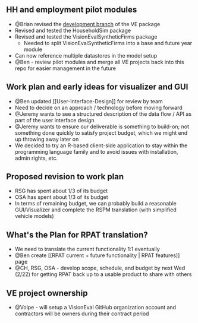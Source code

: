 ## HH and employment pilot modules
  - @Brian revised the [development branch](https://github.com/gregorbj/VisionEval/tree/Development) of the VE package
  - Revised and tested the HouseholdSim package
  - Revised and tested the VisionEvalSyntheticFirms package
    - Needed to split VisionEvalSyntheticFirms into a base and future year module
  - Can now reference multiple datastores in the model setup
  - @Ben - review pilot modules and merge all VE projects back into this repo for easier management in the future

## Work plan and early ideas for visualizer and GUI
  - @Ben updated [[User-Interface-Design]] for review by team
  - Need to decide on an approach / technology before moving forward
  - @Jeremy wants to see a structured description of the data flow / API as part of the user interface design
  - @Jeremy wants to ensure our deliverable is something to build-on; not something done quickly to satisfy project budget, which we might end up throwing away later on
  - We decided to try an R-based client-side application to stay within the programming language family and to avoid issues with installation, admin rights, etc.

## Proposed revision to work plan
  - RSG has spent about 1/3 of its budget
  - OSA has spent about 1/3 of its budget
  - In terms of remaining budget, we can probably build a reasonable GUI/Visualizer and complete the RSPM translation (with simplified vehicle models)

## What's the Plan for RPAT translation?
 - We need to translate the current functionality 1:1 eventually
 - @Ben create [[RPAT current + future functionality | RPAT features]] page
 - @CH, RSG, OSA - develop scope, schedule, and budget by next Wed (2/22) for getting RPAT back up to a usable product to share with others 

## VE project ownership
 - @Volpe - will setup a VisionEval GitHub organization account and contractors will be owners during their contract period


